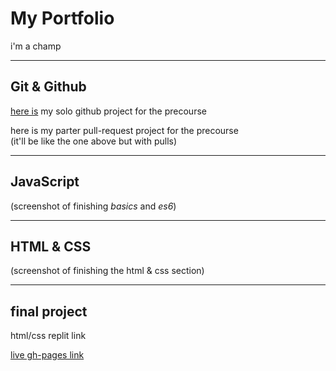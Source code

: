 # My Portfolio

i'm a champ

---

## Git & Github

[here is](https://github.com/colevandersWands/githubbing) my solo github project for the precourse

here is my parter pull-request project for the precourse  
(it'll be like the one above but with pulls)

---

## JavaScript

(screenshot of finishing _basics_ and _es6_)  

---

## HTML & CSS

(screenshot of finishing the html & css section) 

---

## final project

html/css replit link

[live gh-pages link](https://colevanderswands.github.io/predone/)


